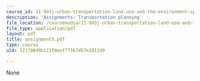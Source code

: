 ```yaml
---
course_id: 11-943j-urban-transportation-land-use-and-the-environment-spring-2002
description: 'Assignments: Transportation planning'
file_location: /coursemedia/11-943j-urban-transportation-land-use-and-the-environment-spring-2002/321780d9b111f0eef77367d57e2812d9_assignment3.pdf
file_type: application/pdf
layout: pdf
title: assignment3.pdf
type: course
uid: 321780d9b111f0eef77367d57e2812d9

---
```

None